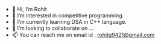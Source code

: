- 👋 Hi, I’m Rohit
- 👀 I’m interested in competitive programming.
- 🌱 I’m currently learning DSA in C++ language.
- 💞️ I’m looking to collaborate on ...
- 📫 You can reach me on email id : rohitg9421@gmail.com

<!---
Rohit9324/Rohit9324 is a ✨ special ✨ repository because its `README.md` (this file) appears on your GitHub profile.
You can click the Preview link to take a look at your changes.
--->
